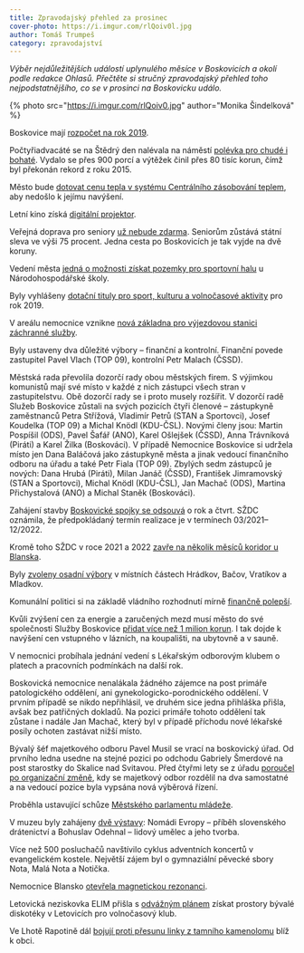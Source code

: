 ```yaml
---
title: Zpravodajský přehled za prosinec
cover-photo: https://i.imgur.com/rlQoiv0l.jpg
author: Tomáš Trumpeš
category: zpravodajství
---
```


*Výběr nejdůležitějších událostí uplynulého měsíce v Boskovicích a okolí podle redakce Ohlasů. Přečtěte si stručný zpravodajský přehled toho nejpodstatnějšího, co se v prosinci na Boskovicku událo.*

{% photo src="https://i.imgur.com/rlQoiv0.jpg" author="Monika Šindelková" %}

Boskovice mají [rozpočet na rok 2019](http://www.ohlasy.info/clanky/2018/12/navrh-rozpoctu.html).

Počtyřiadvacáté se na Štědrý den nalévala na náměstí [polévka pro chudé i bohaté](http://boskovice.cz/polevka-se-u-vanocniho-stromu-nalevala-jiz-po-ctyriadvacate/d-35392). Vydalo se přes 900 porcí a výtěžek činil přes 80 tisíc korun, čímž byl překonán rekord z roku 2015.

Město bude [dotovat cenu tepla v systému Centrálního zásobování teplem](http://www.ohlasy.info/clanky/2018/12/cena-tepla.html), aby nedošlo k jejímu navýšení.

Letní kino získá [digitální projektor](http://www.ohlasy.info/clanky/2018/12/zastupitelstvo.html).

Veřejná doprava pro seniory [už nebude zdarma](http://www.ohlasy.info/clanky/2018/12/zastupitelstvo.html). Seniorům zůstává státní sleva ve výši 75 procent. Jedna cesta po Boskovicích je tak vyjde na dvě koruny.

Vedení města [jedná o možnosti získat pozemky pro sportovní halu](http://www.ohlasy.info/clanky/2018/12/z-radnice.html) u Národohospodářské školy.

Byly vyhlášeny [dotační tituly pro sport, kulturu a volnočasové aktivity](http://boskovice.cz/dotacni-programy-2019/d-35356/p1=30926) pro rok 2019.

V areálu nemocnice vznikne [nová základna pro výjezdovou stanici záchranné služby](https://blanensky.denik.cz/zpravy_region/modernejsi-a-s-lepsim-zazemim-v-boskovicich-vznikne-nova-zakladna-zachranaru-20181214.html).

Byly ustaveny dva důležité výbory – finanční a kontrolní. Finanční povede zastupitel Pavel Vlach (TOP 09), kontrolní Petr Malach (ČSSD).

Městská rada převolila dozorčí rady obou městských firem. S výjimkou komunistů mají své místo v každé z nich zástupci všech stran v zastupitelstvu. Obě dozorčí rady se i proto musely rozšířit. V dozorčí radě Služeb Boskovice zůstali na svých pozicích čtyři členové – zástupkyně zaměstnanců Petra Střížová, Vladimír Petrů (STAN a Sportovci), Josef Koudelka (TOP 09) a Michal Knödl (KDU-ČSL). Novými členy jsou: Martin Pospíšil (ODS), Pavel Šafář (ANO), Karel Ošlejšek (ČSSD), Anna Trávníková (Piráti) a Karel Žilka (Boskováci). V případě Nemocnice Boskovice si udržela místo jen Dana Baláčová jako zástupkyně města a jinak vedoucí finančního odboru na úřadu a také Petr Fiala (TOP 09). Zbylých sedm zástupců je nových: Dana Hrubá (Piráti), Milan Janáč (ČSSD), František Jimramovský (STAN a Sportovci), Michal Knödl (KDU-ČSL), Jan Machač (ODS), Martina Přichystalová (ANO) a Michal Staněk (Boskováci).

Zahájení stavby [Boskovické spojky se odsouvá](https://forum.ohlasy.info/t/boskovicka-spojka/156) o rok a čtvrt. SŽDC oznámila, že předpokládaný termín realizace je v termínech 03/2021–12/2022.

Kromě toho SŽDC v roce 2021 a 2022 [zavře na několik měsíců koridor u Blanska](https://zdopravy.cz/do-brna-vlakem-objizdkou-szdc-na-nekolik-mesicu-zavre-hlavni-koridor-u-blanska-20804/).

Byly [zvoleny osadní výbory](http://www.ohlasy.info/clanky/2018/12/zastupitelstvo.html) v místních částech Hrádkov, Bačov, Vratíkov a Mladkov.

Komunální politici si na základě vládního rozhodnutí mírně [finančně polepší](http://www.ohlasy.info/clanky/2018/12/zastupitelstvo.html).

Kvůli zvýšení cen za energie a zaručených mezd musí město do své společnosti Služby Boskovice [přidat více než 1 milion korun](http://www.ohlasy.info/clanky/2018/12/zastupitelstvo.html). I tak dojde k navýšení cen vstupného v lázních, na koupališti, na ubytovně a v sauně.

V nemocnici probíhala jednání vedení s Lékařským odborovým klubem o platech a pracovních podmínkách na další rok.

Boskovická nemocnice nenalákala žádného zájemce na post primáře patologického oddělení, ani gynekologicko-porodnického oddělení. V prvním případě se nikdo nepřihlásil, ve druhém sice jedna přihláška přišla, avšak bez patřičných dokladů. Na pozici primáře tohoto oddělení tak zůstane i nadále Jan Machač, který byl v případě příchodu nové lékařské posily ochoten zastávat nižší místo.

Bývalý šéf majetkového odboru Pavel Musil se vrací na boskovický úřad. Od prvního ledna usedne na stejné pozici po odchodu Gabriely Šmerdové na post starostky do Skalice nad Svitavou. Před čtyřmi lety se z úřadu [poroučel po organizační změně](http://www.ohlasy.info/clanky/2015/04/personalni-zmeny-radnice.html), kdy se majetkový odbor rozdělil na dva samostatné a na vedoucí pozice byla vypsána nová výběrová řízení.

Proběhla ustavující schůze [Městského parlamentu mládeže](http://boskovice.cz/ustavujici-schuze-mestskeho-parlamentu-mladeze/d-35328).

V muzeu byly zahájeny [dvě výstavy](http://boskovice.cz/v-muzeu-zahajili-dve-vystavy/d-35333): Nomádi Evropy – příběh slovenského drátenictví a Bohuslav Odehnal – lidový umělec a jeho tvorba.

Více než 500 posluchačů navštívilo cyklus adventních koncertů v evangelickém kostele. Největší zájem byl o gymnaziální pěvecké sbory Nota, Malá Nota a Notička.

Nemocnice Blansko [otevřela magnetickou rezonanci](https://blanensky.denik.cz/zpravy_region/nemocnice-blansko-otevrela-magnetickou-rezonanci-za-55-milionu-korun-20181205.html).

Letovická neziskovka ELIM přišla s [odvážným plánem](http://fabrikaproelim.cz/) získat prostory bývalé diskotéky v Letovicích pro volnočasový klub.

Ve Lhotě Rapotině dál [bojují proti přesunu linky z tamního kamenolomu](https://blanensky.denik.cz/zpravy_region/uz-nyni-nam-vadi-a-muze-byt-jeste-hur-rikaji-linku-z-kamenolomu-bliz-nechteji-20181211.html) blíž k obci.